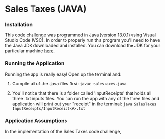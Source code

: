 # Sales Taxes (JAVA) #


### Installation ###

This code challenge was programmed in Java (version 13.0.1) using Visual Studio Code (VSC). In order to properly run this program you'll need to have the Java JDK  downloaded and installed. You can download the JDK for your particular machine [here](https://www.oracle.com/technetwork/java/javase/downloads/jdk13-downloads-5672538.html).


### Running the Application ###

Running the app is really easy! Open up the terminal and:

1. Compile all of the .java files first:
``` javac SalesTaxes.java ```

2. You'll notice that there is a folder called 'InputReceipts' that holds all three .txt inputs files. You can run the app with any of the three files and application will print out your "receipt" in the terminal:
``` java SalesTaxes InputReceipts/InputReceipt<#>.txt ```


### Application Assumptions ###

In the implementation of the Sales Taxes code challenge,
